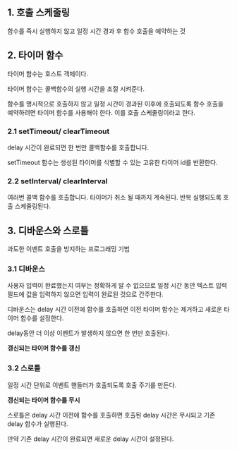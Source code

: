 ## 1. 호출 스케줄링

함수를 즉시 실행하지 않고 일정 시간 경과 후 함수 호출을 예약하는 것

## 2. 타이머 함수

타이머 함수는 호스트 객체이다.

타이머 함수는 콜백함수의 실행 시간을 조절 시켜준다.

함수를 명시적으로 호출하지 않고 일정 시간이 경과된 이후에 호출되도록 함수 호출을 예약하려면 타이머 함수를 사용해야 한다. 이를 호출 스케줄링이라고 한다.

### 2.1 setTimeout/ clearTimeout

delay 시간이 완료되면 한 번만 콜백함수를 호출합니다.

setTimeout 함수는 생성된 타이머를 식별할 수 있는 고유한 타이머 id를 반환한다.

### 2.2 setInterval/ clearInterval

여러번 콜백 함수를 호출합니다.
타이머가 취소 될 때까지 계속된다.
반복 실행되도록 호출 스케줄링된다.

## 3. 디바운스와 스로틀

과도한 이벤트 호출을 방지하는 프로그래밍 기법

### 3.1 디바운스

사용자 입력이 완료했는지 여부는 정확하게 알 수 없으므로 일정 시간 동안 텍스트 입력 필드에 값을 입력하지 않으면 입력이 완료된 것으로 간주한다.

디바운스는 delay 시간 이전에 함수를 호출하면 이전 타이머 함수는 제거하고 새로운 타이머 함수를 설정한다.

delay동안 더 이상 이벤트가 발생하지 않으면 한 번만 호출된다.

**갱신되는 타이머 함수를 갱신**

### 3.2 스로틀

일정 시간 단위로 이벤트 핸들러가 호출되도록 호출 주기를 만든다.

**갱신되는 타이머 함수를 무시**

스로틀은 delay 시간 이전에 함수를 호출하면 호출된 delay 시간은 무시되고 기존 delay 함수가 실행된다.

만약 기존 delay 시간이 완료되면 새로운 delay 시간이 설정된다.
